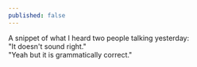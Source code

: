 ```yaml
---
published: false
---
```

A snippet of what I heard two people talking yesterday:  
"It doesn't sound right."  
"Yeah but it is grammatically correct."  
 